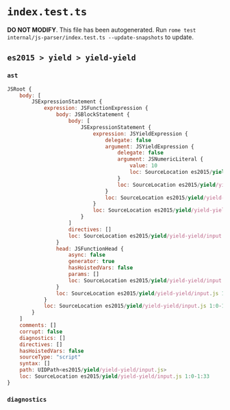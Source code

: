 # `index.test.ts`

**DO NOT MODIFY**. This file has been autogenerated. Run `rome test internal/js-parser/index.test.ts --update-snapshots` to update.

## `es2015 > yield > yield-yield`

### `ast`

```javascript
JSRoot {
	body: [
		JSExpressionStatement {
			expression: JSFunctionExpression {
				body: JSBlockStatement {
					body: [
						JSExpressionStatement {
							expression: JSYieldExpression {
								delegate: false
								argument: JSYieldExpression {
									delegate: false
									argument: JSNumericLiteral {
										value: 10
										loc: SourceLocation es2015/yield/yield-yield/input.js 1:28-1:30
									}
									loc: SourceLocation es2015/yield/yield-yield/input.js 1:22-1:30
								}
								loc: SourceLocation es2015/yield/yield-yield/input.js 1:16-1:30
							}
							loc: SourceLocation es2015/yield/yield-yield/input.js 1:16-1:30
						}
					]
					directives: []
					loc: SourceLocation es2015/yield/yield-yield/input.js 1:14-1:32
				}
				head: JSFunctionHead {
					async: false
					generator: true
					hasHoistedVars: false
					params: []
					loc: SourceLocation es2015/yield/yield-yield/input.js 1:11-1:13
				}
				loc: SourceLocation es2015/yield/yield-yield/input.js 1:1-1:32
			}
			loc: SourceLocation es2015/yield/yield-yield/input.js 1:0-1:33
		}
	]
	comments: []
	corrupt: false
	diagnostics: []
	directives: []
	hasHoistedVars: false
	sourceType: "script"
	syntax: []
	path: UIDPath<es2015/yield/yield-yield/input.js>
	loc: SourceLocation es2015/yield/yield-yield/input.js 1:0-1:33
}
```

### `diagnostics`

```

```
